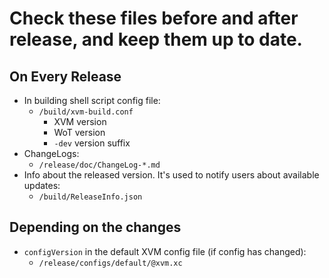 # Check these files before and after release, and keep them up to date.

## On Every Release

* In building shell script config file:
    * `/build/xvm-build.conf`
        * XVM version
        * WoT version
        * `-dev` version suffix
* ChangeLogs:
    * `/release/doc/ChangeLog-*.md`
* Info about the released version. It's used to notify users about available updates:
    * `/build/ReleaseInfo.json`

## Depending on the changes

* `configVersion` in the default XVM config file (if config has changed):
    * `/release/configs/default/@xvm.xc`